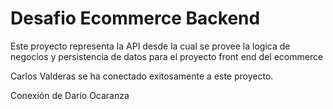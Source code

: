 # Desafio Ecommerce Backend

Este proyecto representa la API desde la cual se provee la logica de negocios y persistencia de datos para el proyecto front end del ecommerce

Carlos Valderas se ha conectado exitosamente a este proyecto.

Conexión de Darío Ocaranza 